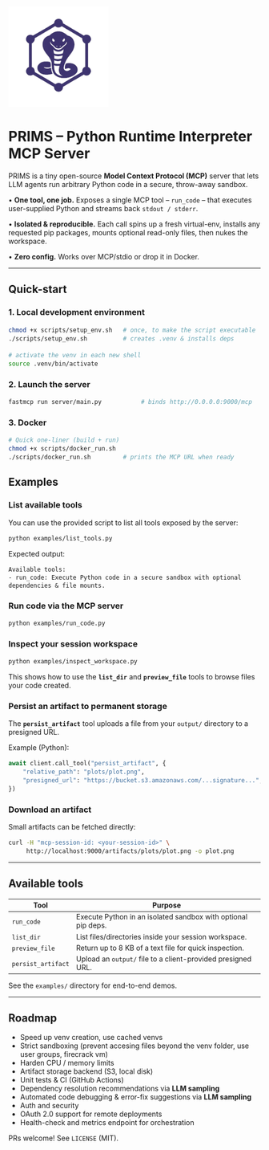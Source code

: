 <p align="left">
  <img src="primslogo.png" alt="PRIMS Logo" width="200"/>
</p>

# PRIMS – Python Runtime Interpreter MCP Server

PRIMS is a tiny open-source **Model Context Protocol (MCP)** server that lets LLM agents run arbitrary Python code in a secure, throw-away sandbox.

•   **One tool, one job.**  Exposes a single MCP tool – `run_code` – that executes user-supplied Python and streams back `stdout / stderr`.

•   **Isolated & reproducible.**  Each call spins up a fresh virtual-env, installs any requested pip packages, mounts optional read-only files, then nukes the workspace.

•   **Zero config.**  Works over MCP/stdio or drop it in Docker.

---

## Quick-start

### 1. Local development environment

```bash
chmod +x scripts/setup_env.sh   # once, to make the script executable
./scripts/setup_env.sh          # creates .venv & installs deps

# activate the venv in each new shell
source .venv/bin/activate
```

### 2. Launch the server

```bash
fastmcp run server/main.py           # binds http://0.0.0.0:9000/mcp
```

### 3. Docker

```bash
# Quick one-liner (build + run)
chmod +x scripts/docker_run.sh
./scripts/docker_run.sh         # prints the MCP URL when ready
```


## Examples

### List available tools

You can use the provided script to list all tools exposed by the server:

```bash
python examples/list_tools.py
```

Expected output:
```
Available tools:
- run_code: Execute Python code in a secure sandbox with optional dependencies & file mounts.
```

### Run code via the MCP server

```bash
python examples/run_code.py
```

### Inspect your session workspace

```bash
python examples/inspect_workspace.py
```

This shows how to use the **`list_dir`** and **`preview_file`** tools to browse files your code created.

### Persist an artifact to permanent storage

The **`persist_artifact`** tool uploads a file from your `output/` directory to a presigned URL.

Example (Python):

```python
await client.call_tool("persist_artifact", {
    "relative_path": "plots/plot.png",
    "presigned_url": "https://bucket.s3.amazonaws.com/...signature...",
})
```

### Download an artifact

Small artifacts can be fetched directly:

```bash
curl -H "mcp-session-id: <your-session-id>" \
     http://localhost:9000/artifacts/plots/plot.png -o plot.png
```

---

## Available tools

| Tool                | Purpose |
|---------------------|---------------------------------------------------------------|
| `run_code`          | Execute Python in an isolated sandbox with optional pip deps. |
| `list_dir`          | List files/directories inside your session workspace.        |
| `preview_file`      | Return up to 8 KB of a text file for quick inspection.        |
| `persist_artifact`  | Upload an `output/` file to a client-provided presigned URL. |

See the `examples/` directory for end-to-end demos.

---

## Roadmap
- Speed up venv creation, use cached venvs
- Strict sandboxing (prevent accesing files beyond the venv folder, use user groups, firecrack vm)
- Harden CPU / memory limits 
- Artifact storage backend (S3, local disk)
- Unit tests & CI (GitHub Actions)
- Dependency resolution recommendations via **LLM sampling**
- Automated code debugging & error-fix suggestions via **LLM sampling**
- Auth and security
- OAuth 2.0 support for remote deployments
- Health-check and metrics endpoint for orchestration


PRs welcome!  See `LICENSE` (MIT). 
